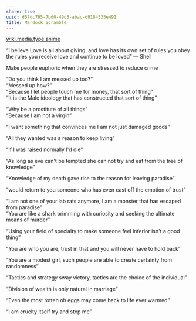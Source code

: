 ```yaml
---
share: true
uuid: d57dc765-7bd0-49d5-abac-d9184535e491
title: Mardock Scramble
---
```

[wiki.media.type.anime](/a0b15bdd-022a-4893-b12a-db25bfb5e041)

“I believe Love is all about giving, and love has its own set of rules you obey the rules you receive love and continue to be loved” — Shell

Make people euphoric when they are stressed to reduce crime

“Do you think I am messed up too?”  
“Messed up how?”  
“Because I let people touch me for money, that sort of thing”  
“It is the Male ideology that has constructed that sort of thing”

“Why be a prostitute of all things”  
“Because I am not a virgin”

“I want something that convinces me I am not just damaged goods”

“All they wanted was a reason to keep living”

“If I was raised normally I'd die”

“As long as eve can't be tempted she can not try and eat from the tree of knowledge”

“Knowledge of my death gave rise to the reason for leaving paradise”

“would return to you someone who has even cast off the emotion of trust”

“I am not one of your lab rats anymore, I am a monster that has escaped from paradise”  
“You are like a shark brimming with curiosity and seeking the ultimate means of murder”

“Using your field of specialty to make someone feel inferior isn't a good thing”

“You are who you are, trust in that and you will never have to hold back”

“You are a modest girl, such people are able to create certainty from randomness”

“Tactics and strategy sway victory, tactics are the choice of the individual”

“Division of wealth is only natural in marriage”

“Even the most rotten oh eggs may come back to life ever warmed”

“I am cruelty itself try and stop me”